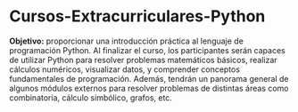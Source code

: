 # Cursos-Extracurriculares-Python

**Objetivo:** proporcionar una introducción práctica al lenguaje de programación Python. Al finalizar el curso, los participantes serán capaces de utilizar Python para resolver problemas matemáticos básicos, realizar cálculos numéricos, visualizar datos, y comprender conceptos fundamentales de programación. Además, tendrán un panorama general de algunos módulos externos para resolver problemas de distintas áreas como combinatoria, cálculo simbólico, grafos, etc.
